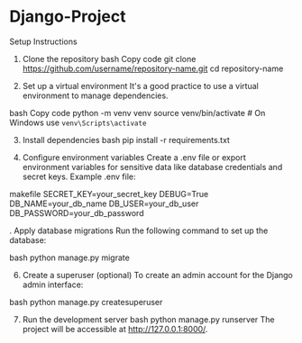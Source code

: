 # Django-Project

Setup Instructions
1. Clone the repository
bash
Copy code
git clone https://github.com/username/repository-name.git
cd repository-name

2. Set up a virtual environment
It's a good practice to use a virtual environment to manage dependencies.

bash
Copy code
python -m venv venv
source venv/bin/activate  # On Windows use `venv\Scripts\activate`

3. Install dependencies
bash
pip install -r requirements.txt

4. Configure environment variables
Create a .env file or export environment variables for sensitive data like database credentials and secret keys. Example .env file:

makefile
SECRET_KEY=your_secret_key
DEBUG=True
DB_NAME=your_db_name
DB_USER=your_db_user
DB_PASSWORD=your_db_password

. Apply database migrations
Run the following command to set up the database:

bash
python manage.py migrate

6. Create a superuser (optional)
To create an admin account for the Django admin interface:

bash
python manage.py createsuperuser

7. Run the development server
bash
python manage.py runserver
The project will be accessible at http://127.0.0.1:8000/.
